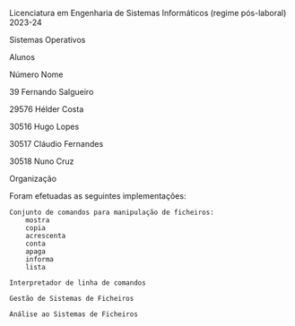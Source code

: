 Licenciatura em Engenharia de Sistemas Informáticos (regime pós-laboral) 2023-24

Sistemas Operativos

Alunos

Número	Nome

39	Fernando Salgueiro

29576	Hélder Costa

30516	Hugo Lopes

30517	Cláudio Fernandes

30518	Nuno Cruz

Organização

Foram efetuadas as seguintes implementações:

    Conjunto de comandos para manipulação de ficheiros:
        mostra
        copia
        acrescenta
        conta
        apaga
        informa
        lista

    Interpretador de linha de comandos

    Gestão de Sistemas de Ficheiros

    Análise ao Sistemas de Ficheiros       
